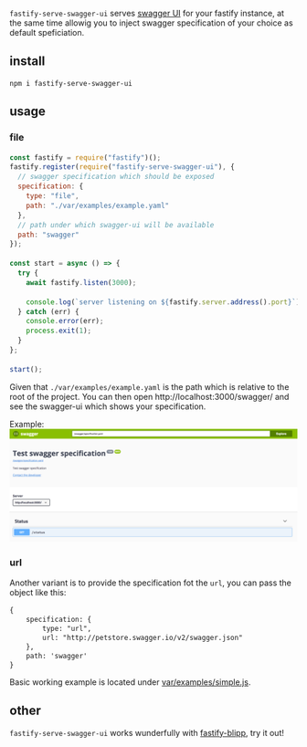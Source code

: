 `fastify-serve-swagger-ui` serves [swagger UI](https://swagger.io/swagger-ui/) for your fastify instance, at the same time allowig you to inject swagger specification of your choice as default speficiation.

## install

```
npm i fastify-serve-swagger-ui
```

## usage

### file
```js
const fastify = require("fastify")();
fastify.register(require("fastify-serve-swagger-ui"), {
  // swagger specification which should be exposed
  specification: {
    type: "file",
    path: "./var/examples/example.yaml"
  },
  // path under which swagger-ui will be available
  path: "swagger"
});

const start = async () => {
  try {
    await fastify.listen(3000);

    console.log(`server listening on ${fastify.server.address().port}`);
  } catch (err) {
    console.error(err);
    process.exit(1);
  }
};

start();
```

Given that `./var/examples/example.yaml` is the path which is relative to the root of the project. You can then open http://localhost:3000/swagger/ and see the swagger-ui which shows your specification.

Example:
![image](var/images/swagger-ui_example.png)

### url
Another variant is to provide the specification fot the `url`, you can pass the object like this:

```
{
	specification: {
		type: "url",
		url: "http://petstore.swagger.io/v2/swagger.json"
	},
	path: 'swagger'
}
```

Basic working example is located under [var/examples/simple.js](var/examples/simple.js).

## other
`fastify-serve-swagger-ui` works wunderfully with [fastify-blipp](https://github.com/PavelPolyakov/fastify-blipp), try it out!
